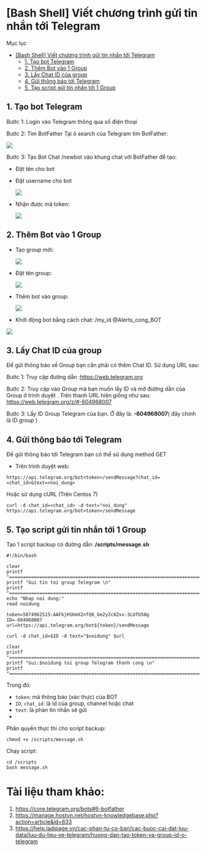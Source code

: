 # [Bash Shell] Viết chương trình gửi tin nhắn tới Telegram

Mục lục
- [[Bash Shell] Viết chương trình gửi tin nhắn tới Telegram](#bash-shell-viết-chương-trình-gửi-tin-nhắn-tới-telegram)
  - [1. Tạo bot Telegram](#1-tạo-bot-telegram)
  - [2. Thêm Bot vào 1 Group](#2-thêm-bot-vào-1-group)
  - [3. Lấy Chat ID của group](#3-lấy-chat-id-của-group)
  - [4. Gửi thông báo tới Telegram](#4-gửi-thông-báo-tới-telegram)
  - [5. Tạo script gửi tin nhắn tới 1 Group](#5-tạo-script-gửi-tin-nhắn-tới-1-group)

## 1. Tạo bot Telegram

Bước 1: Login vào Telegram thông qua số điện thoại

Bước 2: Tìm BotFather
Tại ô search của Telegram tìm BotFather:

![](/Linux-Basic/image/Timbot.png)

Bước 3: Tạo Bot
Chat /newbot vào khung chat với BotFather để tạo:
- Đặt tên cho bot
- Đặt username cho bot

    ![](/Linux-Basic/image/namebot.png)
- Nhận được mã token:

    ![](../../image/token.png)

## 2. Thêm Bot vào 1 Group
- Tạo group mới:

    ![](../../image/newgroup.png)
- Đặt tên group:

    ![](../../image/groupname.png)
- Thêm bot vào group:

    ![](../../image/addbot.png)

- Khởi động bot bằng cách chat: /my_id @Alerts_cong_BOT

![](../../image/startbot.png)

## 3. Lấy Chat ID của group
Để gửi thông báo về Group bạn cần phải có thêm Chat ID. Sử dụng URL sau:

Bước 1:  Truy cập đường dẫn  :https://web.telegram.org

Bước 2: Truy cập vào Group mà bạn muốn lấy ID và mở đường dẫn của Group  ở trình duyệt .
Trên thanh URL hiện giống như sau: https://web.telegram.org/z/#-604968007

Bước 3: Lấy ID Group Telegram của bạn. Ở đây là: **-604968007**( đây chính là ID group )

## 4. Gửi thông báo tới Telegram
Để gửi thông báo tới Telegram bạn có thể sử dụng method GET
- Trên trình duyệt web:
```
https://api.telegram.org/bot<token>/sendMessage?chat_id=<chat_id>&text=<noi_dung>
```
Hoặc sử dụng cURL (Trên Centos 7)
```
curl -d chat_id=<chat_id> -d text="noi_dung"  https://api.telegram.org/bot<token>/sendMessage
```
## 5. Tạo script gửi tin nhắn tới 1 Group

Tạo 1 script backup có đường dẫn: **/scripts/message.sh**

```
#!/bin/bash

clear
printf "=========================================================================\n"
printf "Gui tin toi group Telegram \n"
printf "=========================================================================\n"
echo "Nhap noi dung:"
read noidung

token=5074962515:AAFkjHSKmX2nfQ6_Ge2y2c8Zvv-3LUfU5Og
ID=-604968007
url=https://api.telegram.org/bot${token}/sendMessage

curl -d chat_id=$ID -d text="$noidung" $url

clear
printf "=========================================================================\n"
printf "Gui:$noidung toi group Telegram thanh cong \n"
printf "=========================================================================\n"
```
Trong đó:
- `token`: mã thông báo (xác thực) của BOT
- `ID`, `chat_id`: là id của group, channel hoặc chat
- `text`: là phàn tin nhắn sẽ gửi
- 
Phân quyền thực thi cho script backup:
```
chmod +x /scripts/message.sh
```

Chạy script:
```
cd /scripts
bash message.sh
```

# Tài liệu tham khảo:

1. https://core.telegram.org/bots#6-botfather
2. https://manage.hostvn.net/hostvn-knowledgebase.php?action=article&id=633
3. https://help.ladipage.vn/cac-phan-tu-co-ban/cac-buoc-cai-dat-luu-data/luu-du-lieu-ve-telegram/huong-dan-tao-token-va-group-id-o-telegram